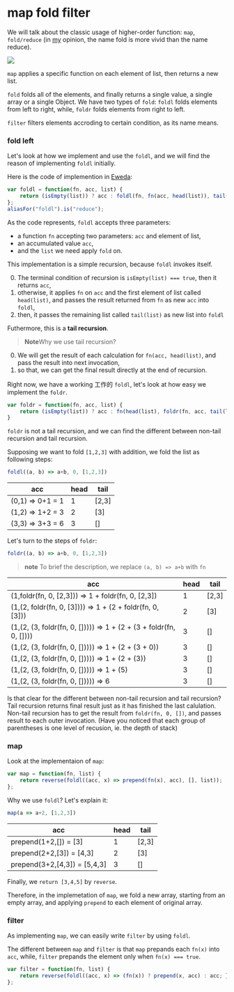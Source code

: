 # map fold filter

We will talk about the classic usage of higher-order function: `map`, `fold/reduce` (in [my](https://github.com/jcouyang) opinion, the name fold is more vivid than the name reduce).

![](http://www.backpacker.com/2007/images/september2010/mapfolding_200x170.png)

`map` applies a specific function on each element of list, then returns a new list.

`fold` folds all of the elements, and finally returns a single value, a single array or a single Object. We have two types of `fold`: `foldl` folds elements from left to right, while, `foldr` folds elements from right to left.

`filter` filters elements accroding to certain condition, as its name means.

### fold left
Let's look at how we implement and use the `foldl`, and we will find the reason of implementing `foldl` initially.

Here is the code of implemention in [Eweda](https://rawgit.com/CrossEye/eweda/master/docs/eweda.html):
```js
var foldl = function(fn, acc, list) {
    return (isEmpty(list)) ? acc : foldl(fn, fn(acc, head(list)), tail(list));
};
aliasFor("foldl").is("reduce");
```

As the code represents, `foldl` accepts three parameters: 

* a function `fn` accepting two parameters: `acc` and element of list, 
* an accumulated value `acc`, 
* and the `list` we need apply `fold` on.

This implementation is a simple recursion, because `foldl` invokes itself.

0. The terminal condition of recursion is `isEmpty(list) === true`, then it returns `acc`,
0. otherwise, it applies `fn` on `acc` and the first element of list called `head(list)`, and passes the result returned from `fn` as new `acc` into `foldl`,
0. then, it passes the remaining list called `tail(list)` as new list into `foldl`


Futhermore, this is a **tail recursion**.

> **Note**Why we use tail recursion?

0. We will get the result of each calculation for `fn(acc, head(list)`, and pass the result into next invocation,
0. so that, we can get the final result directly at the end of recursion.

Right now, we have a working 工作的 `foldl`, let's look at how easy we implement the `foldr`.
```js
var foldr = function(fn, acc, list) {
    return (isEmpty(list)) ? acc : fn(head(list), foldr(fn, acc, tail(list)));
}
```

`foldr` is not a tail recursion, and we can find the different between non-tail recursion and tail recursion.

Supposing we want to fold `[1,2,3]` with addition, we fold the list as following steps:
```js
foldl((a, b) => a+b, 0, [1,2,3])
```
| acc |head| tail |
| -- | --| -- |
| (0,1) => 0+1 = 1 | 1| [2,3] |
| (1,2) => 1+2 = 3 | 2| [3] |
| (3,3) => 3+3 = 6 | 3| [] |

Let's turn to the steps of `foldr`:
```js
foldr((a, b) => a+b, 0, [1,2,3])
```
> **note** To brief the description, we replace `(a, b) => a+b` with `fn`

| acc |head| tail |
| -- | --| -- |
| (1,foldr(fn, 0, [2,3])) => 1 + foldr(fn, 0, [2,3])| 1| [2,3] |
| (1,(2, foldr(fn, 0, [3]))) => 1 + (2 + foldr(fn, 0, [3]))| 2| [3] |
| (1,(2, (3, foldr(fn, 0, [])))) => 1 + (2 + (3 + foldr(fn, 0, [])))| 3| [] |
| (1,(2, (3, foldr(fn, 0, [])))) => 1 + (2 + (3 + 0))| 3| [] |
| (1,(2, (3, foldr(fn, 0, [])))) => 1 + (2 + (3))| 3| [] |
| (1,(2, (3, foldr(fn, 0, [])))) => 1 + (5)| 3| [] |
| (1,(2, (3, foldr(fn, 0, [])))) => 6| 3| [] |

Is that clear for the different between non-tail recursion and tail recursion? Tail recursion returns final result just as it has finished the last calulation. Non-tail recursion has to get the result from `foldr(fn, 0, [])`, and passes result to each outer invocation. (Have you noticed that each group of parentheses is one level of recusion, ie. the depth of stack)

### map
Look at the implementaion of `map`:
```js
var map = function(fn, list) {
    return reverse(foldl((acc, x) => prepend(fn(x), acc), [], list));
};
```

Why we use `foldl`? Let's explain it:
```js
map(a => a+2, [1,2,3])
```
| acc |head|tail |
| -- | --| -- |
| prepend(1+2,[]) = [3] | 1| [2,3] |
| prepend(2+2,[3]) = [4,3] | 2| [3] |
| prepend(3+2,[4,3]) = [5,4,3] | 3| [] |

Finally, we `return [3,4,5]` by `reverse`.

Therefore, in the implemetation of `map`, we fold a new array, starting from an empty array, and applying `prepend` to each element of original array.

### filter
As implementing `map`, we can easily write `filter` by using `foldl`.

The different between `map` and `filter` is that `map` prepands each `fn(x)` into `acc`, while, `filter` prepands the element only when `fn(x) === true`.

```js
var filter = function(fn, list) {
    return reverse(foldl((acc, x) => (fn(x)) ? prepend(x, acc) : acc; }, EMPTY, list));
};
```
